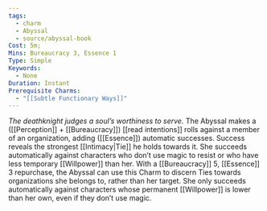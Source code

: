 ```yaml
---
tags:
  - charm
  - Abyssal
  - source/abyssal-book
Cost: 5m; 
Mins: Bureaucracy 3, Essence 1
Type: Simple
Keywords:
  - None
Duration: Instant
Prerequisite Charms:
  - "[[Subtle Functionary Ways]]"
---
```

*The deathknight judges a soul’s worthiness to serve.*
The Abyssal makes a ([[Perception]] + [[Bureaucracy]]) [[read intentions]] rolls against a member of an organization, adding ([[Essence]]) automatic successes. Success reveals the strongest [[Intimacy|Tie]] he holds towards it.
She succeeds automatically against characters who don’t use magic to resist or who have less temporary [[Willpower]] than her.
With a [[Bureaucracy]] 5, [[Essence]] 3 repurchase, the Abyssal can use this Charm to discern Ties towards organizations she belongs to, rather than her target. She only succeeds automatically against characters whose permanent [[Willpower]] is lower than her own, even if they don’t use magic.